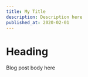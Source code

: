 ```yaml
---
title: My Title
description: Description here
published_at: 2020-02-01
---
```


# Heading

Blog post body here